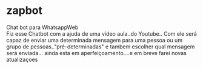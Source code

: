 # zapbot
Chat bot para WhatsappWeb<br>
Fiz esse Chatbot com a ajuda de uma vídeo aula..do Youtube..
Com ele será capaz de enviar uma determinada mensagem para uma pessoa ou um grupo de pessoas.."pré-determinadas"
e tambem escolher qual mensagem será enviada...
ainda esta em aperfeiçoamento....e em breve farei novas atualizaçoes
